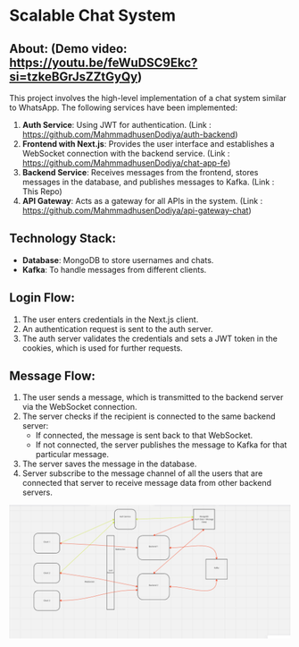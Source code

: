 # Scalable Chat System

## About: (Demo video: https://youtu.be/feWuDSC9Ekc?si=tzkeBGrJsZZtGyQy)
This project involves the high-level implementation of a chat system similar to WhatsApp. The following services have been implemented:

1. **Auth Service**: Using JWT for authentication. (Link : https://github.com/MahmmadhusenDodiya/auth-backend)
2. **Frontend with Next.js**: Provides the user interface and establishes a WebSocket connection with the backend service. (Link : https://github.com/MahmmadhusenDodiya/chat-app-fe)
3. **Backend Service**: Receives messages from the frontend, stores messages in the database, and publishes messages to Kafka. (Link : This Repo)
4. **API Gateway**: Acts as a gateway for all APIs in the system. (Link : https://github.com/MahmmadhusenDodiya/api-gateway-chat)

## Technology Stack:
- **Database**: MongoDB to store usernames and chats.
- **Kafka**: To handle messages from different clients.

## Login Flow:
1. The user enters credentials in the Next.js client.
2. An authentication request is sent to the auth server.
3. The auth server validates the credentials and sets a JWT token in the cookies, which is used for further requests.

## Message Flow:
1. The user sends a message, which is transmitted to the backend server via the WebSocket connection.
2. The server checks if the recipient is connected to the same backend server:
   - If connected, the message is sent back to that WebSocket.
   - If not connected, the server publishes the message to Kafka for that particular message.
3. The server saves the message in the database.
4. Server subscribe to the message channel of all the users that are connected that server to receive message data from other backend servers.



![alt text](<Chat Application.png>)
